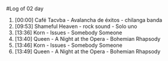 #Log of 02 day

1. [00:00] Café Tacvba - Avalancha de éxitos - chilanga banda
1. [09:53] Shameful Heaven - rock sound - Solo uno
1. [13:36] Korn - Issues - Somebody Someone
1. [13:40] Queen - A Night at the Opera - Bohemian Rhapsody
1. [13:46] Korn - Issues - Somebody Someone
1. [13:49] Queen - A Night at the Opera - Bohemian Rhapsody
